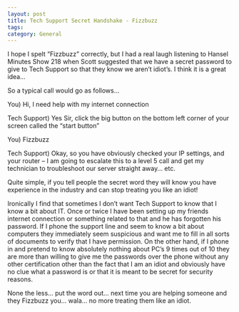 ```yaml
---
layout: post
title: Tech Support Secret Handshake - Fizzbuzz
tags: 
category: General
---
```

I hope I spelt “Fizzbuzz” correctly, but I had a real laugh listening to Hansel Minutes Show 218 when Scott suggested that we have a secret password to give to Tech Support so that they know we aren’t idiot’s. I think it is a great idea…

So a typical call would go as follows…

You) Hi, I need help with my internet connection

Tech Support) Yes Sir, click the big button on the bottom left corner of your screen called the “start button”

You) Fizzbuzz

Tech Support) Okay, so you have obviously checked your IP settings, and your router – I am going to escalate this to a level 5 call and get my technician to troubleshoot our server straight away… etc.

Quite simple, if you tell people the secret word they will know you have experience in the industry and can stop treating you like an idiot!

Ironically I find that sometimes I don’t want Tech Support to know that I know a bit about IT. Once or twice I have been setting up my friends internet connection or something related to that and he has forgotten his password. If I phone the support line and seem to know a bit about computers they immediately seem suspicious and want me to fill in all sorts of documents to verify that I have permission. On the other hand, if I phone in and pretend to know absolutely nothing about PC’s 9 times out of 10 they are more than willing to give me the passwords over the phone without any other certification other than the fact that I am an idiot and obviously have no clue what a password is or that it is meant to be secret for security reasons.

None the less… put the word out… next time you are helping someone and they Fizzbuzz you… wala… no more treating them like an idiot.
